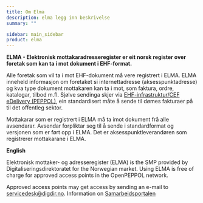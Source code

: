 ```yaml
---
title: Om Elma
description: elma legg inn beskrivelse
summary: ""

sidebar: main_sidebar
product: elma
---
```


**ELMA - Elektronisk mottakaradresseregister er eit norsk register over foretak som kan ta i mot dokument i EHF-format.**


Alle foretak som vil ta i mot EHF-dokument må vere registrert i ELMA. ELMA inneheld informasjon om foretaket si internettadresse 
(aksesspunktadresse) og kva type dokument mottakaren kan ta i mot, som faktura, ordre, katalogar, tilbod m.fl. Sjølve sendinga skjer 
via  [EHF-infrastruktur/CEF eDelivery (PEPPOL)](https://www.anskaffelser.no/verktoy/veiledere/ehf-infrastruktur-kontraktsoppfolging-systemleverandorer), 
ein standardisert måte å sende til dømes fakturaer på til det offentleg sektor.


Mottakarar som er registrert i ELMA må ta imot dokument frå alle avsendarar. Avsendar forpliktar seg til å sende i standardformat og 
versjonen som er ført opp i ELMA. Det er aksesspunktleverandøren som registrerer mottakarane i ELMA.

**English**

Elektronisk mottaker- og adresseregister (ELMA) is the SMP provided by Digitaliseringsdirektoratet for the Norwegian market. Using ELMA is free of charge for approved access points in the OpenPEPPOL network.

Approved access points may get access by sending an e-mail to <a href="mailto:servicedesk@digdir.no">servicedesk@digdir.no</a>. 
Information on [Samarbeidsportalen](https://samarbeid.digdir.no/elma/ta-i-bruk-elma/109)
